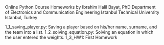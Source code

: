 Online Python Course Homeworks
by 
Ibrahim Halil Bayat, PhD
Department of Electronics and Communication Engineering 
Istanbul Technical University
Istanbul, Turkey

1_1_saving_player.py: Saving a player based on his/her name, surname, and the team into a list.
1_2_solving_equation.py: Solving an equation in which the user entered the weights.
1_3_HW1: First Homework
